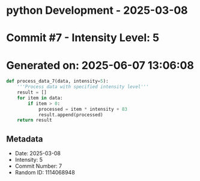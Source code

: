 ﻿# python Development - 2025-03-08
# Commit #7 - Intensity Level: 5
# Generated on: 2025-06-07 13:06:08
```python
def process_data_7(data, intensity=5):
    '''Process data with specified intensity level'''
    result = []
    for item in data:
        if item > 0:
            processed = item * intensity + 83
            result.append(processed)
    return result
```
## Metadata
- Date: 2025-03-08
- Intensity: 5
- Commit Number: 7
- Random ID: 1114068948
